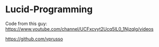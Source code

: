 # Lucid-Programming
Code from this guy: https://www.youtube.com/channel/UCFxcvyt2Ucq5IL0_1Njzqlg/videos


https://github.com/vprusso

